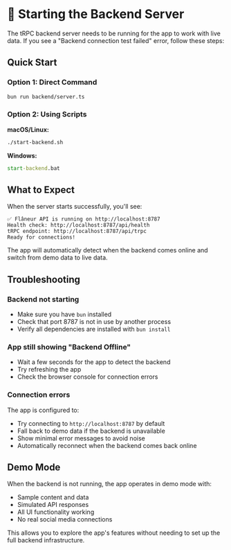 # 🚀 Starting the Backend Server

The tRPC backend server needs to be running for the app to work with live data. If you see a "Backend connection test failed" error, follow these steps:

## Quick Start

### Option 1: Direct Command
```bash
bun run backend/server.ts
```

### Option 2: Using Scripts

**macOS/Linux:**
```bash
./start-backend.sh
```

**Windows:**
```cmd
start-backend.bat
```

## What to Expect

When the server starts successfully, you'll see:
```
✅ Flâneur API is running on http://localhost:8787
Health check: http://localhost:8787/api/health
tRPC endpoint: http://localhost:8787/api/trpc
Ready for connections!
```

The app will automatically detect when the backend comes online and switch from demo data to live data.

## Troubleshooting

### Backend not starting
- Make sure you have `bun` installed
- Check that port 8787 is not in use by another process
- Verify all dependencies are installed with `bun install`

### App still showing "Backend Offline"
- Wait a few seconds for the app to detect the backend
- Try refreshing the app
- Check the browser console for connection errors

### Connection errors
The app is configured to:
- Try connecting to `http://localhost:8787` by default
- Fall back to demo data if the backend is unavailable
- Show minimal error messages to avoid noise
- Automatically reconnect when the backend comes back online

## Demo Mode

When the backend is not running, the app operates in demo mode with:
- Sample content and data
- Simulated API responses
- All UI functionality working
- No real social media connections

This allows you to explore the app's features without needing to set up the full backend infrastructure.